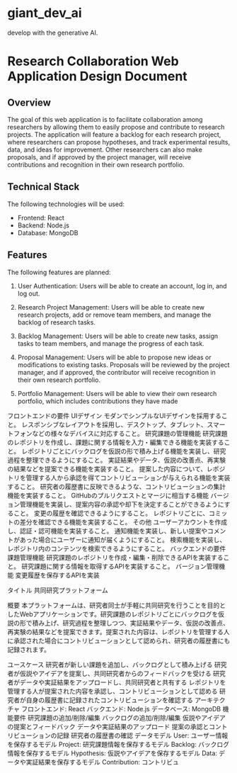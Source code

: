 # giant_dev_ai
develop with the generative AI.

# Research Collaboration Web Application Design Document

## Overview

The goal of this web application is to facilitate collaboration among researchers by allowing them to easily propose and contribute to research projects. The application will feature a backlog for each research project, where researchers can propose hypotheses, and track experimental results, data, and ideas for improvement. Other researchers can also make proposals, and if approved by the project manager, will receive contributions and recognition in their own research portfolio.

## Technical Stack

The following technologies will be used:

- Frontend: React
- Backend: Node.js
- Database: MongoDB

## Features

The following features are planned:

1. User Authentication: Users will be able to create an account, log in, and log out.

2. Research Project Management: Users will be able to create new research projects, add or remove team members, and manage the backlog of research tasks.

3. Backlog Management: Users will be able to create new tasks, assign tasks to team members, and manage the progress of each task.

4. Proposal Management: Users will be able to propose new ideas or modifications to existing tasks. Proposals will be reviewed by the project manager, and if approved, the contributor will receive recognition in their own research portfolio.

5. Portfolio Management: Users will be able to view their own research portfolio, which includes contributions they have made


フロントエンドの要件
UIデザイン
モダンでシンプルなUIデザインを採用すること。
レスポンシブなレイアウトを採用し、デスクトップ、タブレット、スマートフォンなどの様々なデバイスに対応すること。
研究課題の管理機能
研究課題のレポジトリを作成し、課題に関する情報を入力・編集できる機能を実装すること。
レポジトリごとにバックログを仮説の形で積み上げる機能を実装し、研究過程を整理できるようにすること。
実証結果やデータ、仮説の改善点、再実験の結果などを提案できる機能を実装すること。
提案した内容について、レポジトリを管理する人から承認を得てコントリビューションが与えられる機能を実装すること。
研究者の履歴書に反映できるような、コントリビューションの集計機能を実装すること。
GitHubのプルリクエストとマージに相当する機能
バージョン管理機能を実装し、提案内容の承認や却下を決定することができるようにすること。
変更の履歴を確認できるようにすること。
レポジトリごとに、コミットの差分を確認できる機能を実装すること。
その他
ユーザーアカウントを作成し、認証・認可機能を実装すること。
通知機能を実装し、新しい提案やコメントがあった場合にユーザーに通知が届くようにすること。
検索機能を実装し、レポジトリ内のコンテンツを検索できるようにすること。
バックエンドの要件
課題管理機能
研究課題のレポジトリを作成・編集・削除できるAPIを実装すること。
研究課題に関する情報を取得するAPIを実装すること。
バージョン管理機能
変更履歴を保存するAPIを実装

タイトル
共同研究プラットフォーム

概要
本プラットフォームは、研究者同士が手軽に共同研究を行うことを目的としたWebアプリケーションです。研究課題のレポジトリごとにバックログを仮説の形で積み上げ、研究過程を整理しつつ、実証結果やデータ、仮説の改善点、再実験の結果などを提案できます。提案された内容は、レポジトリを管理する人に承認された場合にコントリビューションとして認められ、研究者の履歴書にも記録されます。

ユースケース
研究者が新しい課題を追加し、バックログとして積み上げる
研究者が仮説やアイデアを提案し、共同研究者からのフィードバックを受ける
研究者がデータや実証結果をアップロードし、共同研究者と共有する
レポジトリを管理する人が提案された内容を承認し、コントリビューションとして認める
研究者が自身の履歴書に記録されたコントリビューションを確認する
アーキテクチャ
フロントエンド: React
バックエンド: Node.js
データベース: MongoDB
機能要件
研究課題の追加/削除/編集
バックログの追加/削除/編集
仮説やアイデアの提案とフィードバック
データや実証結果のアップロード
提案の承認とコントリビューションの記録
研究者の履歴書の確認
データモデル
User: ユーザー情報を保存するモデル
Project: 研究課題情報を保存するモデル
Backlog: バックログ情報を保存するモデル
Hypothesis: 仮説やアイデアを保存するモデル
Data: データや実証結果を保存するモデル
Contribution: コントリビュ
